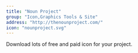 ```yaml
---
title: "Noun Project"
group: "Icon,Graphics Tools & Site"
address: "http://thenounproject.com/"
icon: "nounproject.svg"
---
```

Download lots of free and paid icon for your project.
